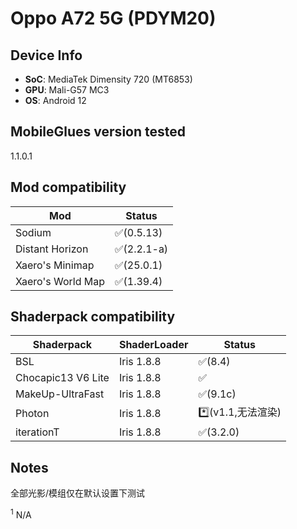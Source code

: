 # Oppo A72 5G (PDYM20)

## Device Info

- **SoC**:  MediaTek Dimensity 720 (MT6853)
- **GPU**: Mali-G57 MC3
- **OS**: Android 12

## MobileGlues version tested

1.1.0.1

## Mod compatibility

|**Mod**|**Status**|
|---|---|
| Sodium | ✅(0.5.13) |
| Distant Horizon | ✅(2.2.1-a) |
| Xaero's Minimap | ✅(25.0.1) |
| Xaero's World Map | ✅(1.39.4) |

## Shaderpack compatibility

|**Shaderpack** | **ShaderLoader** | **Status** 
|---|---|----|
| BSL | Iris 1.8.8 | ✅(8.4) |
| Chocapic13 V6 Lite | Iris 1.8.8 | ✅ |
| MakeUp-UltraFast | Iris 1.8.8 | ✅(9.1c) |
| Photon | Iris 1.8.8 | *️⃣(v1.1,无法渲染) |
| iterationT | Iris 1.8.8 | ✅(3.2.0) |

## Notes
全部光影/模组仅在默认设置下测试

<sup>1</sup> N/A
